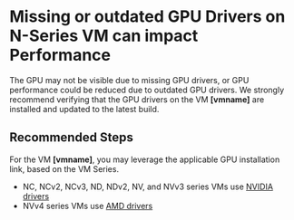 <properties
    pageTitle="Update GPU Drivers"
    description="GPU Drivers not installed or outdated"
    infoBubbleText="GPU Drivers not installed or outdated"
    service="microsoft.compute"
    resource="virtualmachines"
    authors="MukeshNandaMS"
    ms.author="mnanda"
    displayOrder=""
    articleId="MissingGPUDriversOnNSeriesVM-Windows"
    diagnosticScenario="GPU Drivers not installed or outdated"
    selfHelpType="diagnostics"
    supportTopicIds="32628268"
    resourceTags="windows,windowsSQL"
    productPesIds="14749,14745"
    cloudEnvironments="public,fairfax,usnat,ussec"
    ownershipId="Compute_VirtualMachines_Content"
/>

# Missing or outdated GPU Drivers on N-Series VM can impact Performance

<!--issueDescription-->
The GPU may not be visible due to missing GPU drivers, or GPU performance could be reduced due to outdated GPU drivers. We strongly recommend verifying that the GPU drivers on the VM  **<!--$vmname-->[vmname]<!--/$vmname-->** are installed and updated to the latest build.
<!--/issueDescription-->

## **Recommended Steps**
For the VM **<!--$vmname-->[vmname]<!--/$vmname-->**, you may leverage the applicable GPU installation link, based on the VM Series.
* NC, NCv2, NCv3, ND, NDv2, NV, and NVv3 series VMs use [NVIDIA drivers](https://docs.microsoft.com/azure/virtual-machines/windows/n-series-driver-setup) 
* NVv4 series VMs use [AMD drivers](https://docs.microsoft.com/azure/virtual-machines/windows/n-series-amd-driver-setup)
